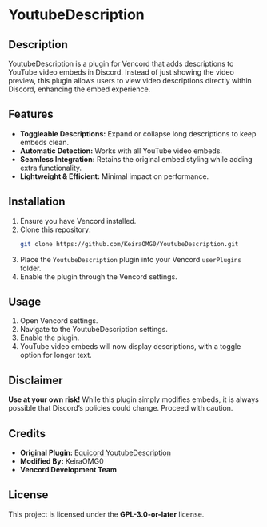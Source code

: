 # YoutubeDescription

## Description
YoutubeDescription is a plugin for Vencord that adds descriptions to YouTube video embeds in Discord. Instead of just showing the video preview, this plugin allows users to view video descriptions directly within Discord, enhancing the embed experience.

## Features
- **Toggleable Descriptions:** Expand or collapse long descriptions to keep embeds clean.
- **Automatic Detection:** Works with all YouTube video embeds.
- **Seamless Integration:** Retains the original embed styling while adding extra functionality.
- **Lightweight & Efficient:** Minimal impact on performance.

## Installation
1. Ensure you have Vencord installed.
2. Clone this repository:
   ```bash
   git clone https://github.com/KeiraOMG0/YoutubeDescription.git
   ```
3. Place the `YoutubeDescription` plugin into your Vencord `userPlugins` folder.
4. Enable the plugin through the Vencord settings.

## Usage
1. Open Vencord settings.
2. Navigate to the YoutubeDescription settings.
3. Enable the plugin.
4. YouTube video embeds will now display descriptions, with a toggle option for longer text.

## Disclaimer
**Use at your own risk!** While this plugin simply modifies embeds, it is always possible that Discord’s policies could change. Proceed with caution.

## Credits
- **Original Plugin:** [Equicord YoutubeDescription](https://github.com/Equicord/Equicord/blob/main/src/equicordplugins/youtubeDescription/index.tsx)
- **Modified By:** KeiraOMG0
- **Vencord Development Team**

## License
This project is licensed under the **GPL-3.0-or-later** license.

